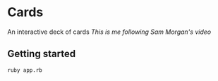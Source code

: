 # Cards

An interactive deck of cards
_This is me following Sam Morgan's video_

## Getting started

```
ruby app.rb
```
